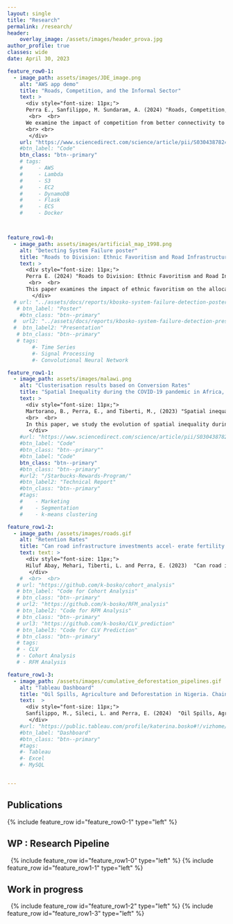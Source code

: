 ```yaml
---
layout: single
title: "Research"
permalink: /research/
header:
    overlay_image: /assets/images/header_prova.jpg
author_profile: true
classes: wide
date: April 30, 2023

feature_row0-1:
  - image_path: assets/images/JDE_image.png
    alt: "AWS app demo"
    title: "Roads, Competition, and the Informal Sector"
    text: >
      <div style="font-size: 11px;"> 
      Perra E., Sanfilippo, M. Sundaram, A. (2024) "Roads, Competition, and the Informal Sector",  <i> Journal of Development Economics </i>
       <br>  <br>
      We examine the impact of competition from better connectivity to domestic markets on formal and informal firms. Combining geolocalized information on road improvements under a large infrastructure investment programme with data on manufacturing firms in Ethiopia between 2001 and 2013, we show that an increase in competition is associated with higher labour productivity, capital-intensity, investment in physical capital and wages in the formal sector. On the contrary, there is no associated increase in labour productivity or wages in the informal sector. In fact, increased competition results in lower capital-intensity and investment, a shift in composition towards workers without primary education and a lower likelihood of operating in the informal sector. We thus highlight that the benefits of infrastructure improvement programmes may not accrue uniformly in the economy. 
      <br> <br>
       </div>
    url: "https://www.sciencedirect.com/science/article/pii/S0304387824000889"
    #btn_label: "Code"
    btn_class: "btn--primary"
    # tags:
    #     - AWS
    #     - Lambda
    #     - S3
    #     - EC2
    #     - DynamoDB
    #     - Flask
    #     - ECS
    #     - Docker



feature_row1-0:
  - image_path: assets/images/artificial_map_1998.png
    alt: "Detecting System Failure poster"
    title: "Roads to Division: Ethnic Favoritism and Road Infrastructure in Ethiopia"
    text: >
      <div style="font-size: 11px;"> 
      Perra E. (2024) "Roads to Division: Ethnic Favoritism and Road Infrastructure in Ethiopia", WP version <i> Working Papers N. 01/2022 - Economics, Universita' degli Studi di Firenze </i>
       <br>  <br>
      This paper examines the impact of ethnic favoritism on the allocation of transportation infrastructure in Ethiopia. Analyzing road investments and ethnic composition in 5 Km² grid cells, the study finds that areas predominantly inhabited by the ruling ethnic elite receive 6.8% more road investments and see a 7.5% improvement in pavement quality. Investigating the staggered implementation of the Road Sector Development Program from 1997 to 2016, I explore how road construction influences local economic activity. Nighttime light intensity, indicating higher economic activity, increases by two thirds of a standard deviation in cells benefiting from new roads, with earlier investments yielding higher effects. Notably, economic benefits are more pronounced in areas where the population shares the ethnicity of the ruling elite.
        </div>
  # url: "../assets/docs/reports/kbosko-system-failure-detection-poster.pdf"
   # btn_label: "Poster"
    #btn_class: "btn--primary"
  #  url2: "../assets/docs/reports/kbosko-system-failure-detection-presentation.pdf"
  #  btn_label2: "Presentation"
   # btn_class: "btn--primary"
   # tags:
        #- Time Series
        #- Signal Processing
        #- Convolutional Neural Network

feature_row1-1:
  - image_path: assets/images/malawi.png
    alt: "Clusterisation results based on Conversion Rates"
    title: "Spatial Inequality during the COVID-19 pandemic in Africa, using Night-time lights data"
    text: >
      <div style="font-size: 11px;"> 
      Martorano, B., Perra, E., and Tiberti, M., (2023) "Spatial inequality during the COVID-19 pandemic in Africa using night-time lights data",  <i> MERIT Working Papers 2023-032, United Nations University. </i> 
      <br>  <br>
      In this paper, we study the evolution of spatial inequality during the recent COVID-19 pandemic in  Africa and assess if there is any association between the outbreak of the health crisis, the strictness of policy restrictions and the changes observed in spatial inequality. Using remotely sensed night time lights data, we find that spatial inequality decreased after the COVID-19 outbreak. Yet, there are huge differences within and between countries. Spatial inequality decreased in Southern and Northern African countries while it increased in Central African countries}. Spatial inequality mainly decreased in countries implementing more stringent measures but also in those areas that were richer before the outbreak of the COVID-19 pandemic.
       </div>
    #url: "https://www.sciencedirect.com/science/article/pii/S0304387824000889"
    #btn_label: "Code"
    #btn_class: "btn--primary""
    #btn_label: "Code"
    btn_class: "btn--primary"
    #btn_class: "btn--primary"
    #url2: "/Starbucks-Rewards-Program/"
    #btn_label2: "Technical Report"
    #btn_class: "btn--primary"
    #tags:
    #    - Marketing
    #    - Segmentation
    #    - k-means clustering

feature_row1-2:
  - image_path: /assets/images/roads.gif
    alt: "Retention Rates"
    title: "Can road infrastructure investments accel- erate fertility transition? Evidence from Ethiopia"
    text: text: >
      <div style="font-size: 11px;"> 
      Hiluf Abay, Mehari, Tiberti, L. and Perra, E. (2023)  "Can road infrastructure investments accel- erate fertility transition? Evidence from Ethiopia""
       </div>
    #  <br>  <br>
   # url: "https://github.com/k-bosko/cohort_analysis"
   # btn_label: "Code for Cohort Analysis"
   # btn_class: "btn--primary"
   # url2: "https://github.com/k-bosko/RFM_analysis"
   # btn_label2: "Code for RFM Analysis"
   # btn_class: "btn--primary"
   # url3: "https://github.com/k-bosko/CLV_prediction"
   # btn_label3: "Code for CLV Prediction"
   # btn_class: "btn--primary"
   # tags:
   # - CLV
   # - Cohort Analysis
   # - RFM Analysis

feature_row1-3:
  - image_path: /assets/images/cumulative_deforestation_pipelines.gif
    alt: "Tableau Dashboard"
    title: "Oil Spills, Agriculture and Deforestation in Nigeria. Chain of Effects"
    text:  >
      <div style="font-size: 11px;"> 
      Sanfilippo, M., Sileci, L. and Perra, E. (2024)  "Oil Spills, Agriculture and Deforestation in Nigeria. Chain of Effects.""
       </div>
    #url: "https://public.tableau.com/profile/katerina.bosko#!/vizhome/Bosko_dashboardforWatershedproperties/FinalDashboard"
    #btn_label: "Dashboard"
    #btn_class: "btn--primary"
    #tags:
    #- Tableau
    #- Excel
    #- MySQL


---
```


## Publications

{% include feature_row id="feature_row0-1" type="left" %}
<a name="Gifify AWS app"></a>

## WP : Research Pipeline 

&nbsp;
<a name="Signal-Processing">
{% include feature_row id="feature_row1-0" type="left" %}
{% include feature_row id="feature_row1-1" type="left" %}
<a name="Marketing-Analytics"></a>

## Work in progress

&nbsp;
{% include feature_row id="feature_row1-2" type="left" %}
<a name="Purchase-Analytics"></a>
{% include feature_row id="feature_row1-3" type="left" %}
<a name="Tableau-Dashboard"></a>


